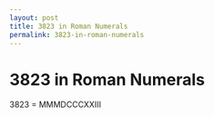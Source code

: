 ```yaml
---
layout: post
title: 3823 in Roman Numerals
permalink: 3823-in-roman-numerals
---
```


# 3823 in Roman Numerals

3823 = MMMDCCCXXIII
